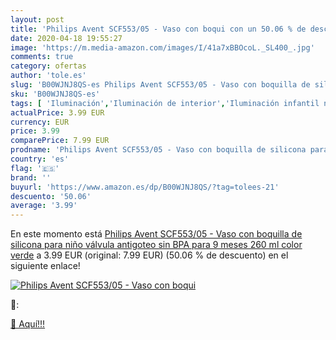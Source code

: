 ```yaml
---
layout: post
title: 'Philips Avent SCF553/05 - Vaso con boqui con un 50.06 % de descuento'
date: 2020-04-18 19:55:27
image: 'https://m.media-amazon.com/images/I/41a7xBBOcoL._SL400_.jpg'
comments: true
category: ofertas
author: 'tole.es'
slug: 'B00WJNJ8QS-es Philips Avent SCF553/05 - Vaso con boquilla de silicona...'
sku: 'B00WJNJ8QS-es'
tags: [ 'Iluminación','Iluminación de interior','Iluminación infantil nocturna','Lámparas e iluminación infantil','Monos para bebés niño','Ropa','Ropa de una pieza para bebés niño','Ropa para bebés','Ropa para bebés niño','avent', ]
actualPrice: 3.99 EUR
currency: EUR
price: 3.99
comparePrice: 7.99 EUR
prodname: 'Philips Avent SCF553/05 - Vaso con boquilla de silicona para niño  válvula antigoteo  sin BPA  para 9 meses  260 ml  color verde'
country: 'es'
flag: '🇪🇸'
brand: ''
buyurl: 'https://www.amazon.es/dp/B00WJNJ8QS/?tag=tolees-21'
descuento: '50.06'
average: '3.99'
---
```


En este momento está [Philips Avent SCF553/05 - Vaso con boquilla de silicona para niño  válvula antigoteo  sin BPA  para 9 meses  260 ml  color verde](https://www.amazon.es/dp/B00WJNJ8QS/?tag=tolees-21) a 3.99 EUR (original: 7.99 EUR) (50.06 %  de descuento) en el siguiente enlace!

[![Philips Avent SCF553/05 - Vaso con boqui](https://m.media-amazon.com/images/I/41a7xBBOcoL._SL400_.jpg)](https://www.amazon.es/dp/B00WJNJ8QS/?tag=tolees-21)

🔎:


[🛒 Aquí!!!](https://www.amazon.es/dp/B00WJNJ8QS/?tag=tolees-21)
